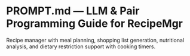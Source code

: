 # PROMPT.md — LLM & Pair Programming Guide for RecipeMgr

Recipe manager with meal planning, shopping list generation, nutritional analysis, and dietary restriction support with cooking timers.
